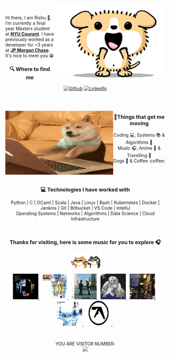 <p align="center"> 
  <picture><img align="right" src="./assets/excited-puppy-edited.gif" height="230" width="350"/></picture>
</p>
<br>
<br>
Hi there, I am Rishu 👋. I’m currently a final year Masters student at <strong><a href="https://cims.nyu.edu/">NYU Courant</a></strong>. I have previously worked as a developer for ~3 years at <strong><a href="https://www.jpmorganchase.com">JP Morgan Chase</a></strong>. It's nice to meet you 😁
<br>
<h3 align="center">🔍 Where to find me</h3>
<p align="center"><a href="https://github.com/s-rishu" target="_blank"><img alt="Github" src="https://img.shields.io/badge/GitHub-%2312100E.svg?&style=for-the-badge&logo=Github&logoColor=white" /></a> <a href="https://www.linkedin.com/in/rishu-singh-734029132/" target="_blank"><img alt="LinkedIn" src="https://img.shields.io/badge/LinkedIn-282C34?&style=for-the-badge&logo=linkedin&logoColor=white" /></a>
</p>
<br>
<br>
<p align="left"> 
  <picture><img align="left" src="./assets/doge-type.gif" height="200" width="340"/></picture>
</p>
<h3 align="center">🏃Things that get me moving</h3>
<p align="center"> 
  Coding 💻, Systems 📚 & Algorithms 📠<br>
  Music 🎧, Anime 🍥 & Travelling 🌴<br>
  Dogs 🐶 & Coffee :coffee: <br>
</p>
<br>
<br>
<h3 align="center"">💻 Technologies I have worked with</h3>
<p align="center"> 
  Python | C | OCaml | Scala | Java | Linux | Bash | Kubernetes | Docker | Jenkins | Git | Bitbucket | VS Code | IntelliJ <br>
  Operating Systems | Networks | Algorithms | Data Science | Cloud Infrastructure
</p>
<br>
<h3 align="center"">Thanks for visiting, here is some music for you to explore 🎧</h3>
<p align="center"> 
<picture align="center"><img src="./assets/husky-and-shiba.gif" height="50" width="100"/></picture>
 </p>  
<p align="center">
  <a href="https://open.spotify.com/album/4m2880jivSbbyEGAKfITCa?si=hEJKGltsSoam_Ltfp8gKNg">
    <img src="assets/random-access-memory.gif" height="80px "width="80px">
  </a> &nbsp;
  <a href="https://open.spotify.com/album/206GTDefY2qRMQxYXmfb0a?si=mHqPrrb7Q6ioyS4_NNJmWw">
    <img src="assets/moon-safari.gif" height="80px "width="80px">
  </a> &nbsp;
  <a href="https://open.spotify.com/album/0bCAjiUamIFqKJsekOYuRw?si=jp4bhHHBTMaGBkkWPgOt7Q">
    <img src="assets/wish-you-were-here.gif" height="80px "width="80px">
  </a> &nbsp;
  <a href="https://open.spotify.com/album/5MqGZZtQ36zsETrTK2uy04?si=TexNbLOURmyFjvAqn-1nyg">
    <img src="assets/magnolia.webp" height="80px "width="80px">
  </a>&nbsp;
  <a href="https://open.spotify.com/album/48D1hRORqJq52qsnUYZX56?si=miFZqZOSQNe-MDwvycGkZA">
    <img src="assets/ziggy-stardust.gif" height="80px "width="80px">
  </a>&nbsp;
  <a href="https://open.spotify.com/album/6dVIqQ8qmQ5GBnJ9shOYGE?si=f2WFqooUR6aotPYGBfjQlA">
    <img src="assets/ok-computer.gif" height="80px "width="80px">
  </a>&nbsp;
  <a href="https://open.spotify.com/album/7aNclGRxTysfh6z0d8671k?si=xLmAFGBpTJW6ohePhcw8mQ">
    <img src="assets/selected-ambient-works.gif" height="80px "width="80px"">
  </a>&nbsp;
</p>
<br>

<!--
**s-rishu/s-rishu** is a ✨ _special_ ✨ repository because its `README.md` (this file) appears on your GitHub profile.
- I love coding, algorithms, systems and dogs.
- Oh and I also love travelling, music and anime ✨
- 
Here are some ideas to get you started:

- 🔭 I’m currently working on ...
- 🌱 I’m currently learning ...
- 👯 I’m looking to collaborate on ...
- 🤔 I’m looking for help with ...
- 💬 Ask me about ...
- 📫 How to reach me: ...
- 😄 Pronouns: ...
- ⚡ Fun fact: ...
<p align="center"> 
  <picture><img align="center" src="./assets/after-effects-running-2.gif" height="170" width="100%"/></picture>
</p>
-->
<p align="center"> 
  YOU ARE VISITOR NUMBER:<br>
  <img src="https://profile-counter.glitch.me/s-rishu/count.svg" />
</p>

